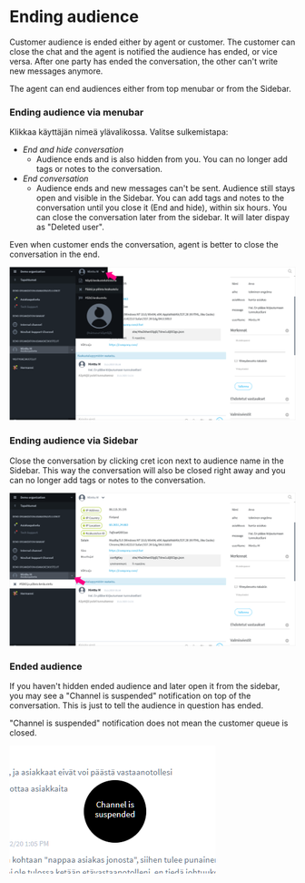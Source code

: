 # Ending audience

Customer audience is ended either by agent or customer. The customer can close the chat and the agent is notified the audience has ended, or vice versa. After one party has ended the conversation, the other can't write new messages anymore.

The agent can end audiences either from top menubar or from the Sidebar.

### Ending audience via menubar

Klikkaa käyttäjän nimeä ylävalikossa. Valitse sulkemistapa:

* _End and hide conversation_
  * Audience ends and is also hidden from you. You can no longer add tags or notes to the conversation. 
* _End conversation_
  * Audience ends and new messages can't be sent. Audience still stays open and visible in the Sidebar. You can add tags and notes to the conversation until you close it \(End and hide\), within six hours. You can close the conversation later from the sidebar. It will later dispay as "Deleted user".

Even when customer ends the conversation, agent is better to close the conversation in the end.

![](../.gitbook/assets/customer-chat-end1.png)

### Ending audience via Sidebar

Close the conversation by clicking cret icon next to audience name in the Sidebar. This way the conversation will also be closed right away and you can no longer add tags or notes to the conversation.

![](../.gitbook/assets/customer-chat-end2.png)

### Ended audience <a id="paattynyt-asiakaskeskustelu"></a>

If you haven't hidden ended audience and later open it from the sidebar, you may see a "Channel is suspended" notification on top of the conversation. This is just to tell the audience in question has ended. 

"Channel is suspended" notification does not mean the customer queue is closed.

![Channel suspended notification](../.gitbook/assets/channel-suspended.png)

